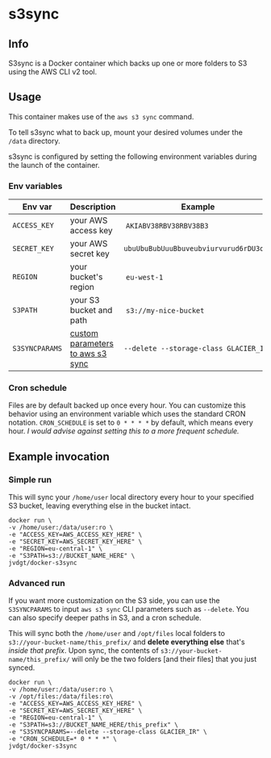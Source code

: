 # s3sync
## Info
S3sync is a Docker container which backs up one or more folders to S3 using the AWS CLI v2 tool. 

## Usage

This container makes use of the `aws s3 sync` command. 

To tell s3sync what to back up,  mount your desired volumes under the `/data` directory.

s3sync is configured by setting the following environment variables during the launch of the container.

### Env variables
Env var | Description | Example
--- | --- | ---
`ACCESS_KEY` | your AWS access key | `AKIABV38RBV38RBV38B3`
`SECRET_KEY` | your AWS secret key | `ubuUbuBubUuuBbuveubviurvurud6rDU3qpU`
`REGION` | your bucket's region | `eu-west-1`
`S3PATH` | your S3 bucket and path | `s3://my-nice-bucket`
`S3SYNCPARAMS` | [custom parameters to aws s3 sync](http://docs.aws.amazon.com/cli/latest/reference/s3/sync.html) | `--delete --storage-class GLACIER_IR`

### Cron schedule
Files are by default backed up once every hour. You can customize this behavior
using an environment variable which uses the standard CRON notation.
`CRON_SCHEDULE` is set to `0 * * * *` by default, which means every hour. *I would advise against setting this to a more frequent schedule.*

## Example invocation

### Simple run
This will sync your `/home/user` local directory every hour to your specified S3 bucket, leaving everything else in the bucket intact.

```
docker run \
-v /home/user:/data/user:ro \
-e "ACCESS_KEY=AWS_ACCESS_KEY_HERE" \
-e "SECRET_KEY=AWS_SECRET_KEY_HERE" \
-e "REGION=eu-central-1" \
-e "S3PATH=s3://BUCKET_NAME_HERE" \
jvdgt/docker-s3sync
```

### Advanced run
If you want more customization on the S3 side, you can use the `S3SYNCPARAMS` to input `aws s3 sync` CLI parameters such as `--delete`. You can also specify deeper paths in S3, and a cron schedule.

This will sync both the `/home/user` and `/opt/files` local folders to `s3://your-bucket-name/this_prefix/` and **delete everything else** that's *inside that prefix*. Upon sync, the contents of `s3://your-bucket-name/this_prefix/` will only be the two folders [and their files] that you just synced.

```
docker run \
-v /home/user:/data/user:ro \
-v /opt/files:/data/files:ro\
-e "ACCESS_KEY=AWS_ACCESS_KEY_HERE" \
-e "SECRET_KEY=AWS_SECRET_KEY_HERE" \
-e "REGION=eu-central-1" \
-e "S3PATH=s3://BUCKET_NAME_HERE/this_prefix" \
-e "S3SYNCPARAMS=--delete --storage-class GLACIER_IR" \
-e "CRON_SCHEDULE=* 0 * * *" \
jvdgt/docker-s3sync
```

<!-- ## Unraid
s3sync is available on the Unraid Community Applications. See the [Support Thread](https://forums.unraid.net/topic/106320-support-what-name-s3sync/?tab=comments#comment-979903) for more information, or search for `s3sync` in CA. -->

